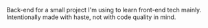 Back-end for a small project I'm using to learn front-end tech mainly. Intentionally made with haste, not with code quality in mind.
